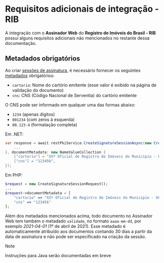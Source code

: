 ﻿<!-- This article is intentionally excluded from the TOC -->
<!-- There are no plans to translate this article, therefore code snippets are in-file (instead of being stored elsewhere and referenced, to allow reuse) -->

# Requisitos adicionais de integração - RIB

A integração com o **Assinador Web** do **Registro de Imóveis do Brasil - RIB** possui alguns requisitos adicionais não mencionados no restante dessa documentação.

## Metadados obrigatórios

Ao criar [sessões de assinatura](signature-sessions/index.md), é necessário fornecer os seguintes [metadados](signature-sessions/document-metadata.md) obrigatórios:

* `cartorio`: Nome do cartório emitente (esse valor é exibido na página de validação do documento)
* `cns`: CNS (Código Nacional de Serventia) do cartório emitente

O CNS pode ser informado em qualquer uma das formas abaixo:

* `1234` (apenas dígitos)
* `001234` (com zeros à esquerda)
* `00.123-4` (formatação completa)

Em .NET:

```cs
var response = await restPkiService.CreateSignatureSessionAsync(new CreateSignatureSessionRequest() {
	...
}, documentMetadata: new NameValueCollection {
	["cartorio"] = "XXº Oficial de Registro de Imóveis do Município - UF",
	["cns"] = "123456",
});
```

Em PHP:

```PHP
$request = new CreateSignatureSessionRequest();
...
$request->documentMetadata = [
	"cartorio" => "XXº Oficial de Registro de Imóveis do Município - UF",
	"cns" => "123456"
];
```

Além dos metadados mencionados acima, todo documento no Assinador Web tem também o metadado `validade`, no formato `aaaa-mm-dd`, por exemplo *2021-04-01*
(1º de abril de 2021). Esse metadado é automaticamente atribuído aos documentos contando 30 dias a partir da data de assinatura e não pode ser especificado
na criação da sessão.

> [!NOTE]
> Instruções para Java serão documentadas em breve
